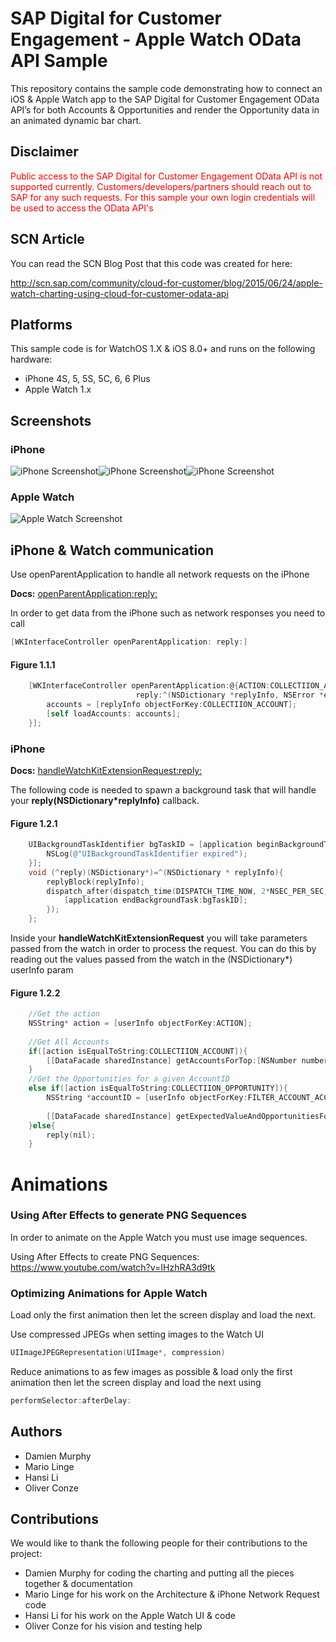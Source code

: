 SAP Digital for Customer Engagement - Apple Watch OData API Sample
===============================

This repository contains the sample code demonstrating how to connect an iOS & Apple Watch app to the SAP Digital for Customer Engagement OData API’s for both Accounts & Opportunities and render the Opportunity data in an animated dynamic bar chart. 

## Disclaimer ##
<span style="color:red">Public access to the SAP Digital for Customer Engagement OData API is not supported currently. Customers/developers/partners should reach out to SAP for any such requests. For this sample your own login credentials will be used to access the OData API's</span>

## SCN Article ##
You can read the SCN Blog Post that this code was created for here: 

http://scn.sap.com/community/cloud-for-customer/blog/2015/06/24/apple-watch-charting-using-cloud-for-customer-odata-api

## Platforms ##
This sample code is for WatchOS 1.X & iOS 8.0+ and runs on the following hardware:

* iPhone 4S, 5, 5S, 5C, 6, 6 Plus
* Apple Watch 1.x

## Screenshots ##
### iPhone ###
![iPhone Screenshot](https://raw.githubusercontent.com/SAP/c4c-apple-watch-chart-example/master/iPhone.png?token=AMXxTpSzoXxUULcFXDMo2ZslowmSA5dPks5VkcX5wA%3D%3D)![iPhone Screenshot](https://raw.githubusercontent.com/SAP/c4c-apple-watch-chart-example/master/accounts.png?token=AMXxTsHqBtooZZfCwZiGhI1oCL3idRM0ks5VkxsVwA%3D%3D)![iPhone Screenshot](https://raw.githubusercontent.com/SAP/c4c-apple-watch-chart-example/master/opportunities.png?token=AMXxTvzys06KhdnFOb_701lWPUM4KNNUks5VkyMiwA%3D%3D)

### Apple Watch ###
![Apple Watch Screenshot](https://raw.githubusercontent.com/SAP/c4c-apple-watch-chart-example/master/Apple%20Watch.png?token=AMXxTu3M9F7IqkZqs5QWEaS8_opHRAFbks5VkcYowA%3D%3D)

## iPhone & Watch communication ##
Use openParentApplication to handle all network requests on the iPhone

<B>Docs:</B> [openParentApplication:reply:](https://developer.apple.com/library/prerelease/ios/documentation/UIKit/Reference/UIApplicationDelegate_Protocol/index.html#//apple_ref/occ/intfm/UIApplicationDelegate/application:handleWatchKitExtensionRequest:reply:)

In order to get data from the iPhone such as network responses you need to call 
```objective-c
[WKInterfaceController openParentApplication: reply:]
```
#### Figure 1.1.1 ####
```objective-c
    [WKInterfaceController openParentApplication:@{ACTION:COLLECTIION_ACCOUNT}
                            reply:^(NSDictionary *replyInfo, NSError *error) {
        accounts = [replyInfo objectForKey:COLLECTIION_ACCOUNT];
        [self loadAccounts: accounts];
    }];
```

### iPhone ###

<B>Docs:</B> [handleWatchKitExtensionRequest:reply:](https://developer.apple.com/library/prerelease/ios/documentation/WatchKit/Reference/WKInterfaceController_class/#//apple_ref/occ/clm/WKInterfaceController/openParentApplication:reply:)

The following code is needed to spawn a background task that will handle your <B>reply(NSDictionary*replyInfo)</B> callback.

#### Figure 1.2.1 ####
```objective-c
    UIBackgroundTaskIdentifier bgTaskID = [application beginBackgroundTaskWithExpirationHandler:^{
        NSLog(@"UIBackgroundTaskIdentifier expired");
    }];
    void (^reply)(NSDictionary*)=^(NSDictionary * replyInfo){
        replyBlock(replyInfo);
        dispatch_after(dispatch_time(DISPATCH_TIME_NOW, 2*NSEC_PER_SEC), dispatch_get_global_queue(0, 0),^{
            [application endBackgroundTask:bgTaskID];
        });
    };
```
Inside your <B>handleWatchKitExtensionRequest</B> you will take parameters passed from the watch in order to process the request. You can do this by reading out the values passed from the watch in the (NSDictionary*) userInfo param

#### Figure 1.2.2 ####
```objective-c
    //Get the action
    NSString* action = [userInfo objectForKey:ACTION];
 
    //Get All Accounts
    if([action isEqualToString:COLLECTIION_ACCOUNT]){
        [[DataFacade sharedInstance] getAccountsForTop:[NSNumber numberWithInt:10] andSkip:[NSNumber numberWithInt:0] withCallBack:reply];
    }
    //Get the Opportunities for a given AccountID
    else if([action isEqualToString:COLLECTIION_OPPORTUNITY]){
        NSString *accountID = [userInfo objectForKey:FILTER_ACCOUNT_ACCOUNTID];
        
        [[DataFacade sharedInstance] getExpectedValueAndOpportunitiesForAccount:accountID  withCallBack:reply];
    }else{
        reply(nil);
    }
```

# Animations #

### Using After Effects to generate PNG Sequences ###

In order to animate on the Apple Watch you must use image sequences.

Using After Effects to create PNG Sequences: https://www.youtube.com/watch?v=IHzhRA3d9tk

### Optimizing Animations for Apple Watch ###

Load only the first animation then let the screen display and load the next.

Use compressed JPEGs when setting images to the Watch UI
```objective-c
UIImageJPEGRepresentation(UIImage*, compression)
```
Reduce animations to as few images as possible & load only the first animation then let the screen display and load the next using 
```objective-c
performSelector:afterDelay:
```

## Authors ##
* Damien Murphy<br/>
* Mario Linge<br/>
* Hansi Li<br/>
* Oliver Conze<br/>


## Contributions ##
We would like to thank the following people for their contributions to the project:
* Damien Murphy for coding the charting and putting all the pieces together & documentation
* Mario Linge for his work on the Architecture & iPhone Network Request code
* Hansi Li for his work on the Apple Watch UI & code
* Oliver Conze for his vision and testing help



